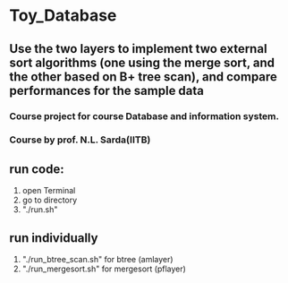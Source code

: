 # Toy_Database
## Use the two layers to implement two external sort algorithms (one using the merge sort, and the other based on B+ tree scan), and compare performances for the sample data


### Course project for course Database and information system.
### Course by prof. N.L. Sarda(IITB)

## run code:
1. open Terminal
2. go to directory
3. "./run.sh"

## run individually
1. "./run_btree_scan.sh"   for btree (amlayer)
2. "./run_mergesort.sh"   for mergesort (pflayer)
